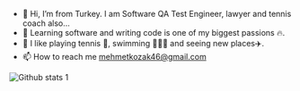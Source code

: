 - 👋 Hi, I’m from Turkey. I am Software QA Test Engineer, lawyer and tennis coach also...
- 👀 Learning software and writing code is one of my biggest passions 🔥. 
- 🕺 I like playing tennis 🎾, swimming 🏊🏽‍♂️  and seeing new places✈️.
- 📫 How to reach me mehmetkozak46@gmail.com

![Github stats 1](https://github-readme-stats.vercel.app/api?username=mehmetkozak&show_icons=true&theme=gradient) 

